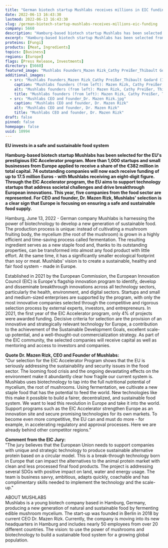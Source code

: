 ```yaml
---
title: "German biotech startup Mushlabs receives millions in EIC funding"
date: 2022-06-13 16:43:30
lastmod: 2022-06-13 16:43:30
slug: /german-biotech-startup-mushlabs-receives-millions-eic-funding
company: 5660
description: "Hamburg-based biotech startup Mushlabs has been selected from more than 1,000 startups for the EU's prestigious EIC Accelerator program to receive up to €17.5 million of the program's €382 million in total capital."
excerpt: "Hamburg-based biotech startup Mushlabs has been selected from more than 1,000 startups for the EU's prestigious EIC Accelerator program to receive up to €17.5 million of the program's €382 million in total capital."
proteins: [Fungi]
products: [Meat, Ingredients]
topics: [Business]
regions: [Europe]
flags: [Press Release, Investments]
directory: [5660]
featured_image: "Mushlabs Founders_Mazen Rizk_Cathy Preißer_Thibault Godard (1).jpg"
additional_images:
  - src: "Mushlabs Founders_Mazen Rizk_Cathy Preißer_Thibault Godard (1).jpg"
    caption: "Mushlabs founders (from left): Mazen Rizk, Cathy Preißer, Thibault Godard."
    alt: "Mushlabs founders (from left): Mazen Rizk, Cathy Preißer, Thibault Godard."
    title: "Mushlabs founders (from left): Mazen Rizk, Cathy Preißer, Thibault Godard."
  - src: "Mushlabs CEO and Founder_Dr. Mazen Rizk.jpg"
    caption: "Mushlabs CEO and founder, Dr. Mazen Rizk"
    alt: "Mushlabs CEO and founder, Dr. Mazen Rizk"
    title: "Mushlabs CEO and founder, Dr. Mazen Rizk"
draft: false
pinned: false
homepage: false
uuid: 10994
---
```

**EU invests in a safe and sustainable food system**

**Hamburg-based biotech startup Mushlabs has been selected for the EU\'s
prestigious EIC Accelerator program. More than 1,000 startups and small
businesses from Europe applied to receive a share of the €382 million in
total capital. 74 outstanding companies will now each receive funding of
up to 17.5 million Euros - with Mushlabs receiving an eight-digit
figure. Through the EIC Accelerator program, the EU aims to support
technology startups that address societal challenges and drive
breakthrough European innovations. This year, five companies from the
food sector are represented. For CEO and founder, Dr. Mazen Rizk,
Mushlabs' selection is a clear sign that Europe is focusing on ensuring
a safe and sustainable food supply.**

Hamburg, June 13, 2022 - German company Mushlabs is harnessing the power
of biotechnology to develop a new generation of sustainable food. The
production process is unique: instead of cultivating a mushroom fruiting
body, the mycelium (the root of the mushroom) is grown in a highly
efficient and time-saving process called fermentation. The resulting
ingredient serves as a new staple food and, thanks to its outstanding
properties, can be transformed into almost any food product with little
effort. At the same time, it has a significantly smaller ecological
footprint than soy or meat. Mushlabs\' vision is to create a
sustainable, healthy and fair food system - made in Europe.

Established in 2021 by the European Commission, the European Innovation
Council (EIC) is Europe\'s flagship innovation program to identify,
develop and disseminate breakthrough innovations across all technology
sectors, particularly the health, environment, and digital sectors.
Startups and small and medium-sized enterprises are supported by the
program, with only the most innovative companies selected through the
competitive and rigorous selection process by external experts,
investors, and entrepreneurs. In 2021, the first year of the EIC
Accelerator program, only 4% of projects were awarded funding. Decisive
criteria for selection are the provision of an innovative and
strategically relevant technology for Europe, a contribution to the
achievement of the Sustainable Development Goals, excellent scale-up
potential, and a well-thought-out commercialization strategy. As part of
the EIC community, the selected companies will receive capital as well
as mentoring and access to investors and companies.

**Quote Dr. Mazen Rizk, CEO and Founder of Mushlabs:**\
"Our selection for the EIC Accelerator Program shows that the EU is
seriously addressing the sustainability and security issues in the food
sector. The looming food crisis and the ongoing devastating effects on
the environment make it abundantly clear how fragile our current system
is. Mushlabs uses biotechnology to tap into the full nutritional
potential of mycelium, the root of mushrooms. Using fermentation, we
cultivate a new staple food that has the potential to feed the world.
New technologies like this make it possible to build a fairer,
decentralized, and sustainable food system. We want to lead this
revolution in Europe and take it into the world. Support programs such
as the EIC Accelerator strengthen Europe as an innovation site and
secure promising technologies for its own markets. To become even more
competitive, the EU can and must do more - for example, in accelerating
regulatory and approval processes. Here we are already behind other
competitor regions.\"

**Comment from the EIC Jury:**\
"The jury believes that the European Union needs to support companies
with unique and strategic technology to produce sustainable alternative
protein based on a circular model. This is a break-through technology
born in Europe that can impact the alternatives to the animal protein
market with clean and less processed final food products. The project is
addressing several SDGs with positive impact on land, water and energy
usage. The team is business savvy, ambitious, adapts quickly, coachable
and has complimentary skills needed to implement the technology and the
scale-up."

ABOUT MUSHLABS\
Mushlabs is a young biotech company based in Hamburg, Germany, producing
a new generation of natural and sustainable food by fermenting edible
mushroom mycelium. The start-up was founded in Berlin in 2018 by current
CEO Dr. Mazen Rizk. Currently, the company is moving into its new
headquarters in Hamburg and includes nearly 50 employees from over 20
different countries. The vision: to use the power of mushrooms and
biotechnology to build a sustainable food system for a growing global
population.
